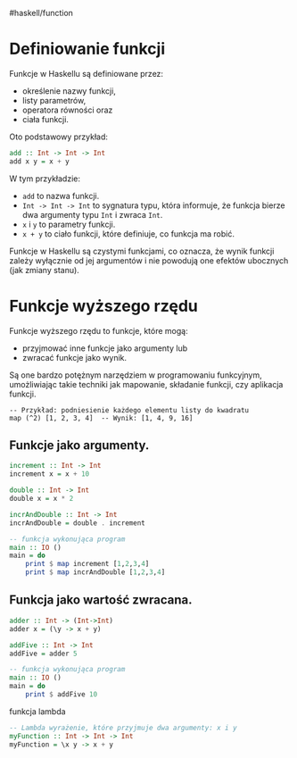 #haskell/function 

# Definiowanie funkcji

Funkcje w Haskellu są definiowane przez:
- określenie nazwy funkcji, 
- listy parametrów, 
- operatora równości oraz 
- ciała funkcji. 

Oto podstawowy przykład:
```haskell
add :: Int -> Int -> Int
add x y = x + y

```

W tym przykładzie:

- `add` to nazwa funkcji.
- `Int -> Int -> Int` to sygnatura typu, która informuje, że funkcja bierze dwa argumenty typu `Int` i zwraca `Int`.
- `x` i `y` to parametry funkcji.
- `x + y` to ciało funkcji, które definiuje, co funkcja ma robić.

Funkcje w Haskellu są czystymi funkcjami, co oznacza, że wynik funkcji zależy wyłącznie od jej argumentów i nie powodują one efektów ubocznych (jak zmiany stanu).





# Funkcje wyższego rzędu

Funkcje wyższego rzędu to funkcje, które mogą:
- przyjmować inne funkcje jako argumenty lub
- zwracać funkcje jako wynik. 

Są one bardzo potężnym narzędziem w programowaniu funkcyjnym, umożliwiając takie techniki jak mapowanie, składanie funkcji, czy aplikacja funkcji.

```haskel
-- Przykład: podniesienie każdego elementu listy do kwadratu
map (^2) [1, 2, 3, 4]  -- Wynik: [1, 4, 9, 16]

```
## Funkcje jako argumenty.
```haskell
increment :: Int -> Int
increment x = x + 10

double :: Int -> Int
double x = x * 2

incrAndDouble :: Int -> Int
incrAndDouble = double . increment

-- funkcja wykonująca program
main :: IO ()
main = do
	print $ map increment [1,2,3,4]
	print $ map incrAndDouble [1,2,3,4]
```


## Funkcja jako wartość zwracana.

```haskell
adder :: Int -> (Int->Int)
adder x = (\y -> x + y)

addFive :: Int -> Int
addFive = adder 5

-- funkcja wykonująca program
main :: IO ()
main = do
	print $ addFive 10
```

funkcja lambda
```haskell
-- Lambda wyrażenie, które przyjmuje dwa argumenty: x i y
myFunction :: Int -> Int -> Int
myFunction = \x y -> x + y

```






